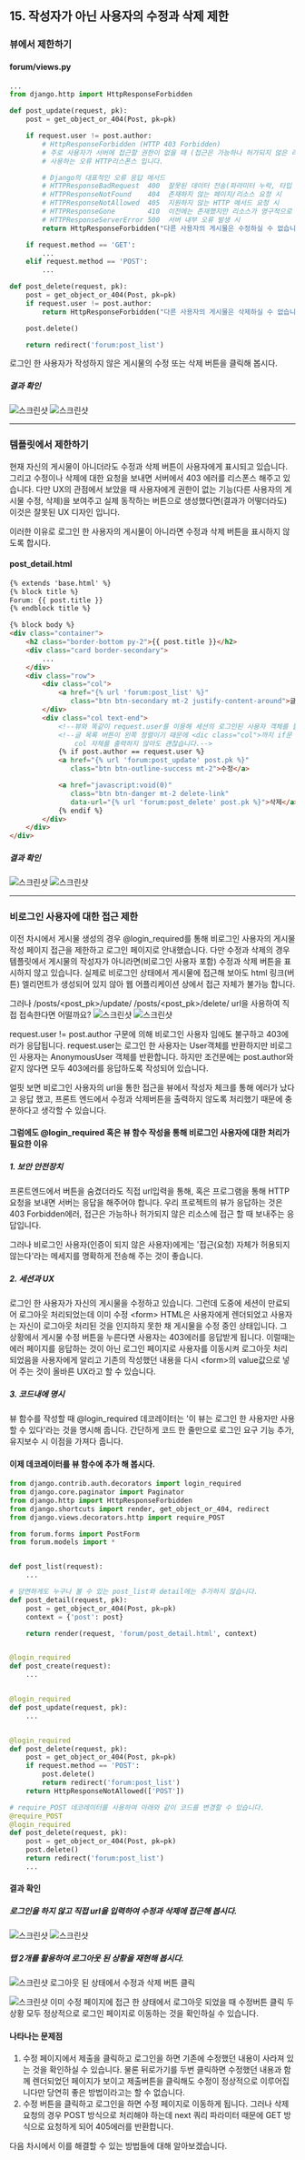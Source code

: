 ## 15. 작성자가 아닌 사용자의 수정과 삭제 제한

### 뷰에서 제한하기

#### forum/views.py
```python
...
from django.http import HttpResponseForbidden

def post_update(request, pk):
    post = get_object_or_404(Post, pk=pk)

    if request.user != post.author:
        # HttpResponseForbidden (HTTP 403 Forbidden)
        # 주로 사용자가 서버에 접근할 권한이 없을 때 (접근은 가능하나 허가되지 않은 리소스에 접근)
        # 사용하는 오류 HTTP리스폰스 입니다.

        # Django의 대표적인 오류 응답 메서드
        # HTTPResponseBadRequest  400  잘못된 데이터 전송(파라미터 누락, 타입 오류)
        # HTTPResponseNotFound    404  존재하지 않는 페이지/리소스 요청 시
        # HTTPResponseNotAllowed  405  지원하지 않는 HTTP 메서드 요청 시
        # HTTPResponseGone        410  이전에는 존재했지만 리소스가 영구적으로 삭제됐을 떄
        # HTTPResponseServerError 500  서버 내부 오류 발생 시
        return HttpResponseForbidden("다른 사용자의 게시물은 수정하실 수 없습니다.")

    if request.method == 'GET':
        ...
    elif request.method == 'POST':
        ...

def post_delete(request, pk):
    post = get_object_or_404(Post, pk=pk)
    if request.user != post.author:
        return HttpResponseForbidden("다른 사용자의 게시물은 삭제하실 수 없습니다.")

    post.delete()

    return redirect('forum:post_list')
```
로그인 한 사용자가 작성하지 않은 게시물의 수정 또는 삭제 버튼을 클릭해 봅시다.
##### 결과 확인
![스크린샷](/statics/15/15_01.png)
![스크린샷](/statics/15/15_02.png)

---

### 템플릿에서 제한하기
현재 자신의 게시물이 아니더라도 수정과 삭제 버튼이 사용자에게 표시되고 있습니다. 그리고 수정이나 삭제에 대한 요청을 보내면 서버에서 403 에러를 리스폰스 해주고 있습니다.
다만 UX의 관점에서 보았을 때 사용자에게 권한이 없는 기능(다른 사용자의 게시물 수정, 삭제)을 보여주고 실제 동작하는 버튼으로 생성했다면(결과가 어떻더라도) 이것은 잘못된 UX 디자인 입니다.

이러한 이유로 로그인 한 사용자의 게시물이 아니라면 수정과 삭제 버튼을 표시하지 않도록 합시다.

#### post_detail.html
```html
{% extends 'base.html' %}
{% block title %}
Forum: {{ post.title }}
{% endblock title %}

{% block body %}
<div class="container">
    <h2 class="border-bottom py-2">{{ post.title }}</h2>
    <div class="card border-secondary">
        ...
    </div>
    <div class="row">
        <div class="col">
            <a href="{% url 'forum:post_list' %}"
               class="btn btn-secondary mt-2 justify-content-around">글 목록</a>
        </div>
        <div class="col text-end">
            <!--뷰와 똑같이 request.user를 이용해 세션의 로그인된 사용자 객체를 불러와 비교합니다.-->
            <!--글 목록 버튼이 왼쪽 정렬이기 때문에 <dic class="col">까지 if문 안에 포함시켜 
                col 자체를 출력하지 않아도 괜찮습니다.-->
            {% if post.author == request.user %}
            <a href="{% url 'forum:post_update' post.pk %}"
               class="btn btn-outline-success mt-2">수정</a>

            <a href="javascript:void(0)"
               class="btn btn-danger mt-2 delete-link"
               data-url="{% url 'forum:post_delete' post.pk %}">삭제</a>
            {% endif %}
        </div>
    </div>
</div>
```

##### 결과 확인
![스크린샷](/statics/15/15_03.png)
![스크린샷](/statics/15/15_04.png)

---

### 비로그인 사용자에 대한 접근 제한
이전 차시에서 게시물 생성의 경우 @login_required를 통해 비로그인 사용자의 게시물 작성 페이지 접근을 제한하고 로그인 페이지로 안내했습니다.
다만 수정과 삭제의 경우 템플릿에서 게시물의 작성자가 아니라면(비로그인 사용자 포함) 수정과 삭제 버튼을 표시하지 않고 있습니다.
실제로 비로그인 상태에서 게시물에 접근해 보아도 html 링크(버튼) 엘리먼트가 생성되어 있지 않아 웹 어플리케이션 상에서 접근 자체가 불가능 합니다.

그러나 /posts/\<post_pk>/update/ /posts/\<post_pk>/delete/ url을 사용하여 직접 접속한다면 어떨까요?
![스크린샷](/statics/15/15_01.png)
![스크린샷](/statics/15/15_02.png)

request.user != post.author 구문에 의해 비로그인 사용자 임에도 불구하고 403에러가 응답됩니다.
request.user는 로그인 한 사용자는 User객체를 반환하지만 비로그인 사용자는 AnonymousUser 객체를 반환합니다.
하지만 조건문에는 post.author와 같지 않다면 모두 403에러를 응답하도록 작성되어 있습니다.

얼핏 보면 비로그인 사용자의 url을 통한 접근을 뷰에서 작성자 체크를 통해 에러가 났다고 응답 했고, 프론트 엔드에서 수정과 삭제버튼을 출력하지 않도록 처리했기 때문에 충분하다고 생각할 수 있습니다.

#### 그럼에도 @login_required 혹은 뷰 함수 작성을 통해 비로그인 사용자에 대한 처리가 필요한 이유
##### 1. 보안 안전장치
프론트엔드에서 버튼을 숨겼더라도 직접 url입력을 통해, 혹은 프로그램을 통해 HTTP 요청을 보내면 서버는 응답을 해주어야 합니다.
우리 프로젝트의 뷰가 응답하는 것은 403 Forbidden에러, 접근은 가능하나 허가되지 않은 리소스에 접근 할 때 보내주는 응답입니다.

그러나 비로그인 사용자(인증이 되지 않은 사용자)에게는 '접근(요청) 자체가 허용되지 않는다'라는 메세지를 명확하게 전송해 주는 것이 좋습니다.

##### 2. 세션과 UX
로그인 한 사용자가 자신의 게시물을 수정하고 있습니다. 그런데 도중에 세션이 만료되어 로그아웃 처리되었는데 이미 수정 \<form> HTML은 사용자에게 렌더되었고 사용자는 자신이 로그아웃 처리된 것을 인지하지 못한 채 게시물을 수정 중인 상태입니다. 
그 상황에서 게시물 수정 버튼을 누른다면 사용자는 403에러를 응답받게 됩니다.
이럴때는 에러 페이지를 응답하는 것이 아닌 로그인 페이지로 사용자를 이동시켜 로그아웃 처리 되었음을 사용자에게 알리고 기존의 작성했던 내용을 다시 \<form>의 value값으로 넣어 주는 것이 올바른 UX라고 할 수 있습니다.

##### 3. 코드내에 명시
뷰 함수를 작성할 때 @login_required 데코레이터는 '이 뷰는 로그인 한 사용자만 사용할 수 있다'라는 것을 명시해 줍니다. 
간단하게 코드 한 줄만으로 로그인 요구 기능 추가, 유지보수 시 이점을 가져다 줍니다.

#### 이제 데코레이터를 뷰 함수에 추가 해 봅시다.
```python
from django.contrib.auth.decorators import login_required
from django.core.paginator import Paginator
from django.http import HttpResponseForbidden
from django.shortcuts import render, get_object_or_404, redirect
from django.views.decorators.http import require_POST

from forum.forms import PostForm
from forum.models import *


def post_list(request):
    ...

# 당연하게도 누구나 볼 수 있는 post_list와 detail에는 추가하지 않습니다.
def post_detail(request, pk):
    post = get_object_or_404(Post, pk=pk)
    context = {'post': post}

    return render(request, 'forum/post_detail.html', context)


@login_required
def post_create(request):
    ...


@login_required
def post_update(request, pk):
    ...


@login_required
def post_delete(request, pk):
    post = get_object_or_404(Post, pk=pk)
    if request.method == 'POST':
        post.delete()
        return redirect('forum:post_list')
    return HttpResponseNotAllowed(['POST'])

# require_POST 데코레이터를 사용하여 아래와 같이 코드를 변경할 수 있습니다.
@require_POST
@login_required
def post_delete(request, pk):
    post = get_object_or_404(Post, pk=pk)
    post.delete()
    return redirect('forum:post_list')
    ...
```

#### 결과 확인
##### 로그인을 하지 않고 직접 url을 입력하여 수정과 삭제에 접근해 봅시다.
![스크린샷](/statics/15/15_05.png)
![스크린샷](/statics/15/15_06.png)

##### 탭 2개를 활용하여 로그아웃 된 상황을 재현해 봅시다.
![스크린샷](/statics/15/15_07.png)
로그아웃 된 상태에서 수정과 삭제 버튼 클릭

![스크린샷](/statics/15/15_08.png)
이미 수정 페이지에 접근 한 상태에서 로그아웃 되었을 때 수정버튼 클릭
두 상황 모두 정상적으로 로그인 페이지로 이동하는 것을 확인하실 수 있습니다.

#### 나타나는 문제점
1. 수정 페이지에서 제출을 클릭하고 로그인을 하면 기존에 수정했던 내용이 사라져 있는 것을 확인하실 수 있습니다.
물론 뒤로가기를 두번 클릭하면 수정했던 내용과 함께 렌더되었던 페이지가 보이고 제출버튼을 클릭해도 수정이 정상적으로 이루어집니다만 당연히 좋은 방법이라고는 할 수 없습니다.
2. 수정 버튼을 클릭하고 로그인을 하면 수정 페이지로 이동하게 됩니다. 그러나 삭제 요청의 경우 POST 방식으로 처리해야 하는데 next 쿼리 파라미터 때문에 GET 방식으로 요청하게 되어 405에러를 반환합니다. 

다음 차시에서 이를 해결할 수 있는 방법들에 대해 알아보겠습니다.
<!-- 여러 방법이 있지만 사용자를 뒤로가기 시키는게 제일 간편 -->
<!-- 1. next 파라미터 직접 조정 (커스텀 데코레이터 생성 필요) -->
<!-- 2. 프론트엔드에서 next 직접 지정 (비동기 요청 필요) -->